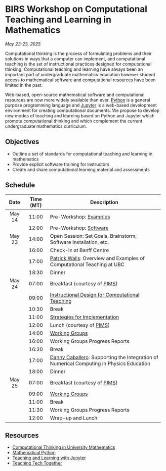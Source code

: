 # BIRS Workshop on Computational Teaching and Learning in Mathematics

*May 23-25, 2025*

Computational thinking is the process of formulating problems and their solutions in ways that a computer can implement, and computational teaching is the set of instructional practices designed for computational thinking. Computational teaching and learning have always been an important part of undergraduate mathematics education however student access to mathematical software and computational resources have been limited in the past.

Web-based, open-source mathematical software and computational resources are now more widely available than ever. [Python](https://python.org) is a general purpose programming language and [Jupyter](https://jupyter.org) is a web-based development environment for creating computational documents. We propose to develop new modes of teaching and learning based on Python and Jupyter which promote computational thinking and which complement the current undergraduate mathematics curriculum.

## Objectives

* Outline a set of standards for computational teaching and learning in mathematics
* Provide explicit software training for instructors
* Create and share computational learning material and assessments

## Schedule

| Date | Time (MT) | Description |
| :---: | :---: | --- |
| May 14 | 11:00 | Pre-Workshop: [Examples](examples.md) |
|        | 12:00 | Pre-Workshop: [Software](software.md) |
| May 23 | 14:00 | Open Session: Set Goals, Brainstorm, Software Installation, etc. |
|        | 16:00 | Check-in at Banff Centre |
|        | 17:00 | [Patrick Walls](https://patrickwalls.github.io): Overview and Examples of Computational Teaching at UBC |
|        | 18:30 | Dinner |
| May 24 | 07:00 | Breakfast (courtesy of [PIMS](https://www.pims.math.ca)) |
|        | 09:00 | [Instructional Design for Computational Teaching](design.md) |
|        | 10:30 | Break |
|        | 11:00 | [Strategies for Implementation](implementation) |
|        | 12:00 | Lunch (courtesy of [PIMS](https://www.pims.math.ca)) |
|        | 14:00 | [Working Groups](groups.md) |
|        | 16:00 | Working Groups Progress Reports |
|        | 16:30 | Break |
|        | 17:00 | [Danny Caballero](https://dannycaballero.info): Supporting the Integration of Numerical Computing in Physics Education |
|        | 18:00 | Dinner |
| May 25 | 07:00 | Breakfast (courtesy of [PIMS](https://www.pims.math.ca)) |
|        | 09:00 | [Working Groups](groups.md) |
|        | 11:00 | Break |
|        | 11:30 | Working Groups Progress Reports |
|        | 12:00 | Wrap-up and Lunch |

## Resources

* [Computational Thinking in University Mathematics](https://ctuniversitymath.ca)
* [Mathematical Python](https://patrickwalls.github.io/mathematicalpython/)
* [Teaching and Learning with Jupyter](https://jupyter4edu.github.io/jupyter-edu-book/)
* [Teaching Tech Together](https://teachtogether.tech/en/index.html)